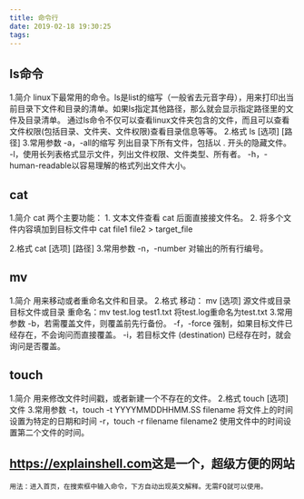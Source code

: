 ```yaml
---
title: 命令行
date: 2019-02-18 19:30:25
tags:
---
```

## ls命令
  1.简介
    linux下最常用的命令。ls是list的缩写（一般省去元音字母），用来打印出当前目录下文件和目录的清单。如果ls指定其他路径，那么就会显示指定路径里的文件及目录清单。 通过ls命令不仅可以查看linux文件夹包含的文件，而且可以查看文件权限(包括目录、文件夹、文件权限)查看目录信息等等。
  2.格式
    ls [选项] [路径]
  3.常用参数
    -a，-all的缩写 列出目录下所有文件，包括以 . 开头的隐藏文件。
    -l，使用长列表格式显示文件，列出文件权限、文件类型、所有者。
    -h，-human-readable以容易理解的格式列出文件大小。   
    

  

## cat
  1.简介
    cat 两个主要功能：
        1. 文本文件查看    cat 后面直接接文件名。
        2. 将多个文件内容填加到目标文件中  cat file1 file2 > target_file
    
  2.格式
    cat [选项] [路径]
  3.常用参数
    -n，-number 对输出的所有行编号。
    



## mv
  1.简介
    用来移动或者重命名文件和目录。
  2.格式
    移动：  mv [选项] 源文件或目录  目标文件或目录
    重命名：mv test.log test1.txt  将test.log重命名为test.txt
  3.常用参数
    -b，若需覆盖文件，则覆盖前先行备份。
    -f，-force 强制，如果目标文件已经存在，不会询问而直接覆盖。
    -i，若目标文件 (destination) 已经存在时，就会询问是否覆盖。
    


## touch
  1.简介
    用来修改文件时间戳，或者新建一个不存在的文件。
  2.格式
    touch [选项] 文件
  3.常用参数
    -t，touch -t YYYYMMDDHHMM.SS filename  将文件上的时间设置为特定的日期和时间
    -r，touch -r filename filename2  使用文件中的时间设置第二个文件的时间。   

## <https://explainshell.com>这是一个，超级方便的网站
    用法：进入首页，在搜索框中输入命令，下方自动出现英文解释。无需FQ就可以使用。
    


